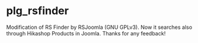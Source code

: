 # plg_rsfinder
Modification of RS Finder by RSJoomla (GNU GPLv3). Now it searches also through Hikashop Products in Joomla.
Thanks for any feedback!
